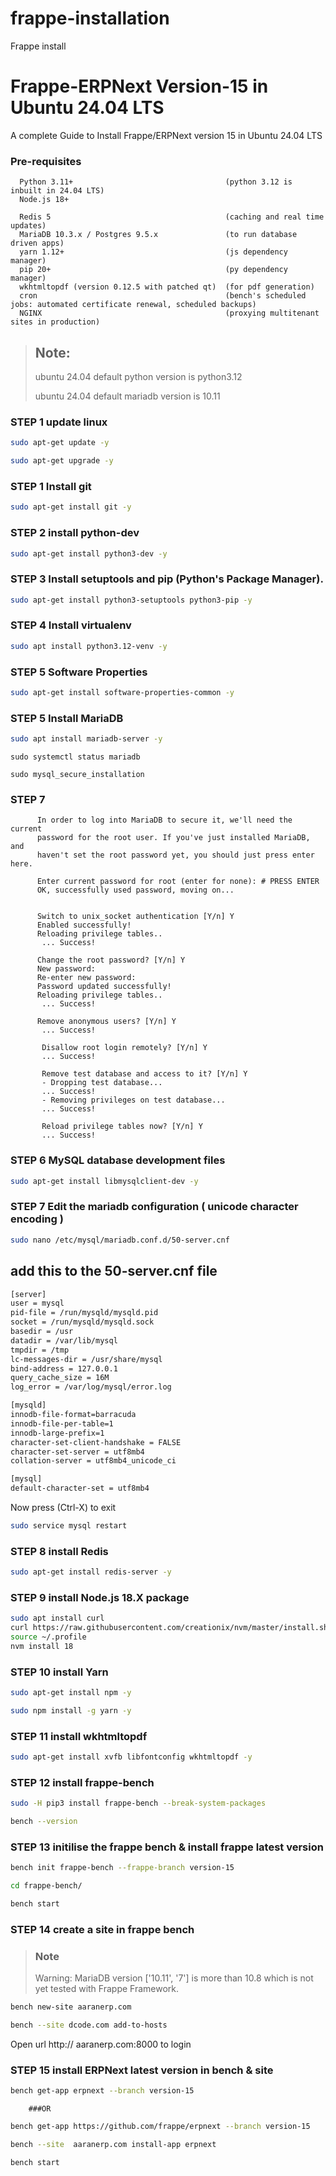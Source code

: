 # frappe-installation
Frappe install
# Frappe-ERPNext Version-15 in Ubuntu 24.04 LTS
A complete Guide to Install Frappe/ERPNext version 15  in Ubuntu 24.04 LTS


### Pre-requisites

      Python 3.11+                                  (python 3.12 is inbuilt in 24.04 LTS)
      Node.js 18+

      Redis 5                                       (caching and real time updates)
      MariaDB 10.3.x / Postgres 9.5.x               (to run database driven apps)
      yarn 1.12+                                    (js dependency manager)
      pip 20+                                       (py dependency manager)
      wkhtmltopdf (version 0.12.5 with patched qt)  (for pdf generation)
      cron                                          (bench's scheduled jobs: automated certificate renewal, scheduled backups)
      NGINX                                         (proxying multitenant sites in production)


> ## Note:
> ubuntu 24.04 default python version is python3.12
>
> ubuntu 24.04 default mariadb version is 10.11

### STEP 1 update linux

```sh
sudo apt-get update -y 
```
```sh
sudo apt-get upgrade -y
```

### STEP 1 Install git
```sh
sudo apt-get install git -y
```    

### STEP 2 install python-dev
```sh
sudo apt-get install python3-dev -y
```

### STEP 3 Install setuptools and pip (Python's Package Manager).
```sh
sudo apt-get install python3-setuptools python3-pip -y 
```    

### STEP 4 Install virtualenv
```sh
sudo apt install python3.12-venv -y
``` 


### STEP 5 Software Properties
```sh
sudo apt-get install software-properties-common -y
```    
### STEP 5 Install MariaDB
```sh
sudo apt install mariadb-server -y
```

```
sudo systemctl status mariadb
```
```
sudo mysql_secure_installation
```

### STEP 7
```
      In order to log into MariaDB to secure it, we'll need the current
      password for the root user. If you've just installed MariaDB, and
      haven't set the root password yet, you should just press enter here.

      Enter current password for root (enter for none): # PRESS ENTER
      OK, successfully used password, moving on...


      Switch to unix_socket authentication [Y/n] Y
      Enabled successfully!
      Reloading privilege tables..
       ... Success!

      Change the root password? [Y/n] Y
      New password:
      Re-enter new password:
      Password updated successfully!
      Reloading privilege tables..
       ... Success!

      Remove anonymous users? [Y/n] Y
       ... Success!

       Disallow root login remotely? [Y/n] Y
       ... Success!

       Remove test database and access to it? [Y/n] Y
       - Dropping test database...
       ... Success!
       - Removing privileges on test database...
       ... Success!

       Reload privilege tables now? [Y/n] Y
       ... Success!
```




### STEP 6  MySQL database development files
```sh
sudo apt-get install libmysqlclient-dev -y
```

### STEP 7 Edit the mariadb configuration ( unicode character encoding )
```sh
sudo nano /etc/mysql/mariadb.conf.d/50-server.cnf
```
## add this to the 50-server.cnf file
```sh
[server]
user = mysql
pid-file = /run/mysqld/mysqld.pid
socket = /run/mysqld/mysqld.sock
basedir = /usr
datadir = /var/lib/mysql
tmpdir = /tmp
lc-messages-dir = /usr/share/mysql
bind-address = 127.0.0.1
query_cache_size = 16M
log_error = /var/log/mysql/error.log

[mysqld]
innodb-file-format=barracuda
innodb-file-per-table=1
innodb-large-prefix=1
character-set-client-handshake = FALSE
character-set-server = utf8mb4
collation-server = utf8mb4_unicode_ci

[mysql]
default-character-set = utf8mb4
```
Now press (Ctrl-X) to exit
```sh
sudo service mysql restart
```

### STEP 8 install Redis
```sh
sudo apt-get install redis-server -y
```

### STEP 9 install Node.js 18.X package
```sh
sudo apt install curl
curl https://raw.githubusercontent.com/creationix/nvm/master/install.sh | bash
source ~/.profile
nvm install 18
```

### STEP 10  install Yarn
```sh
sudo apt-get install npm -y
```

```sh
sudo npm install -g yarn -y
```

### STEP 11 install wkhtmltopdf
```sh
sudo apt-get install xvfb libfontconfig wkhtmltopdf -y
```

### STEP 12 install frappe-bench
```sh
sudo -H pip3 install frappe-bench --break-system-packages
```

```sh
bench --version
```

### STEP 13 initilise the frappe bench & install frappe latest version
```sh
bench init frappe-bench --frappe-branch version-15
```
```sh
cd frappe-bench/
```

```sh
bench start
```

### STEP 14 create a site in frappe bench

>### Note
>Warning: MariaDB version ['10.11', '7'] is more than 10.8 which is not yet tested with Frappe Framework.
```sh
bench new-site aaranerp.com
```
```sh
bench --site dcode.com add-to-hosts
```

Open url http:// aaranerp.com:8000 to login


### STEP 15 install ERPNext latest version in bench & site
```sh
bench get-app erpnext --branch version-15
```
        ###OR
```sh
bench get-app https://github.com/frappe/erpnext --branch version-15
```
```sh
bench --site  aaranerp.com install-app erpnext
```
```sh
bench start
```




